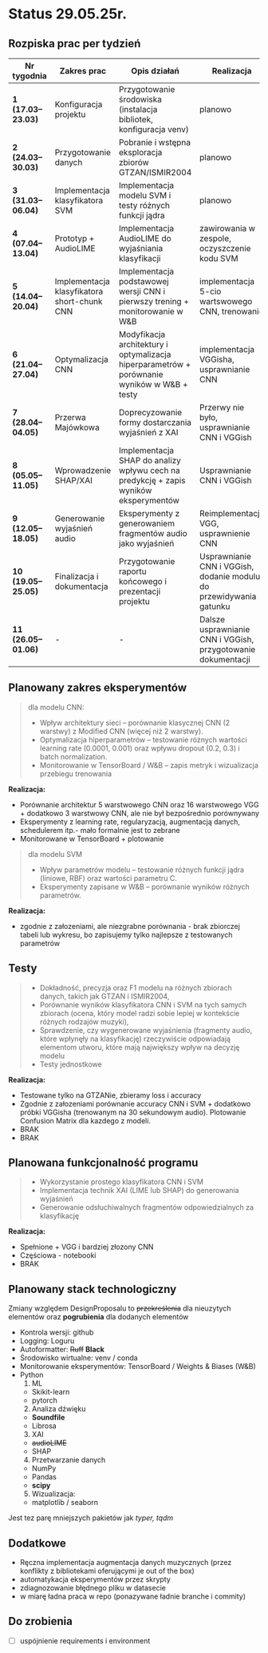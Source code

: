# Status 29.05.25r.
## Rozpiska prac per tydzień
| **Nr tygodnia** | **Zakres prac** | **Opis działań** | **Realizacja** |
|---------------|----------------|----------------|----------------|
| **1 (17.03–23.03)** | Konfiguracja projektu | Przygotowanie środowiska (instalacja bibliotek, konfiguracja venv) | planowo |
| **2 (24.03–30.03)** | Przygotowanie danych | Pobranie i wstępna eksploracja zbiorów GTZAN/ISMIR2004 | planowo |
| **3 (31.03–06.04)** | Implementacja klasyfikatora SVM | Implementacja modelu SVM i testy różnych funkcji jądra | planowo |
| **4 (07.04–13.04)** | Prototyp + AudioLIME | Implementacja AudioLIME do wyjaśniania klasyfikacji | zawirowania w zespole, oczyszczenie kodu SVM |
| **5 (14.04–20.04)** | Implementacja klasyfikatora short-chunk CNN | Implementacja podstawowej wersji CNN i pierwszy trening + monitorowanie w W&B | implementacja 5-cio wartswowego CNN, trenowanie|
| **6 (21.04–27.04)** | Optymalizacja CNN | Modyfikacja architektury i optymalizacja hiperparametrów + porównanie wyników w W&B + testy | implementacja VGGisha, usprawnianie CNN |
| **7 (28.04–04.05)** | Przerwa Majówkowa | Doprecyzowanie formy dostarczania wyjaśnień z XAI| Przerwy nie było, usprawnianie CNN i VGGish |
| **8 (05.05–11.05)** | Wprowadzenie SHAP/XAI | Implementacja SHAP do analizy wpływu cech na predykcję + zapis wyników eksperymentów | Usprawnianie CNN i VGGish  |
| **9 (12.05–18.05)** | Generowanie wyjaśnień audio | Eksperymenty z generowaniem fragmentów audio jako wyjaśnień | Reimplementacja VGG, usprawnienie CNN |
| **10 (19.05–25.05)** | Finalizacja i dokumentacja | Przygotowanie raportu końcowego i prezentacji projektu | Usprawnianie CNN i VGGish, dodanie modulu do przewidywania gatunku|
| **11 (26.05–01.06)** | - | - | Dalsze usprawnianie CNN i VGGish, przygotowanie dokumentacji |


## Planowany zakres eksperymentów
> dla modelu CNN:
>	- Wpływ architektury sieci – porównanie klasycznej CNN (2 warstwy) z Modified CNN (więcej niż 2 warstwy).
>	- Optymalizacja hiperparametrów – testowanie różnych wartości learning rate (0.0001, 0.001) oraz wpływu dropout (0.2, 0.3) i batch normalization.
>	- Monitorowanie w TensorBoard / W&B – zapis metryk i wizualizacja przebiegu trenowania

**Realizacja:**
- Porównanie architektur 5 warstwowego CNN oraz 16 warstwowego VGG + dodatkowo 3 warstwowy CNN, ale nie był bezpośrednio porównywany
- Eksperymenty z learning rate, regularyzacją, augmentacją danych, schedulerem itp.- mało formalnie jest to zebrane
- Monitorowane w TensorBoard + plotowanie


> dla modelu SVM
>	- Wpływ parametrów modelu – testowanie różnych funkcji jądra (liniowe, RBF) oraz wartości parametru C.
>	- Eksperymenty zapisane w W&B – porównanie wyników różnych parametrów.

**Realizacja:**
- zgodnie z załozeniami, ale niezgrabne porównania - brak zbiorczej tabeli lub wykresu, bo zapisujemy tylko najlepsze z testowanych parametrów

## Testy 
> - Dokładność, precyzja oraz F1 modelu na różnych zbiorach danych, takich jak GTZAN i ISMIR2004,
> - Porównanie wyników klasyfikatora CNN i SVM na tych samych zbiorach (ocena, który model radzi sobie lepiej w kontekście różnych rodzajów muzyki),
> - Sprawdzenie, czy wygenerowane wyjaśnienia (fragmenty audio, które wpłynęły na klasyfikację) rzeczywiście odpowiadają elementom utworu, które mają największy wpływ na decyzję modelu
> - Testy jednostkowe 
		
**Realizacja:**
- Testowane tylko na GTZANie, zbieramy loss i accuracy
- Zgodnie z załozeniami porównanie accuracy CNN i SVM + dodatkowo próbki VGGisha (trenowanym na 30 sekundowym audio). Plotowanie Confusion Matrix dla kazdego z modeli.
- BRAK
- BRAK

## Planowana funkcjonalność programu
> - Wykorzystanie prostego klasyfikatora CNN i SVM
> - Implementacja technik XAI (LIME lub SHAP) do generowania wyjaśnień
> - Generowanie odsłuchiwalnych fragmentów odpowiedzialnych za klasyfikację

**Realizacja:**
- Spełnione + VGG i bardziej złozony CNN
- Częściowa - notebooki
- BRAK

## Planowany stack technologiczny
Zmiany względem DesignProposalu to ~~przekreślenia~~ dla nieuzytych elementów oraz **pogrubienia** dla dodanych elementów

- Kontrola wersji: github
- Logging: Loguru
- Autoformatter: ~~Ruff~~ **Black**
- Środowisko wirtualne: venv / conda
- Monitorowanie eksperymentów: TensorBoard / Weights & Biases (W&B)
- Python
	1. ML
	- Skikit-learn
	- pytorch
	2. Analiza dźwięku
    - **Soundfile**
	- Librosa
	3. XAI
	- ~~audioLIME~~
	- SHAP
	4. Przetwarzanie danych
	- NumPy
	- Pandas
    - **scipy**
	5. Wizualizacja:
	- matplotlib / seaborn

Jest tez parę mniejszych pakietów jak *typer, tqdm*

## Dodatkowe

- Ręczna implementacja augmentacja danych muzycznych (przez konflikty z bibliotekami oferującymi je out of the box)
- automatykacja eksperymentów przez skrypty
- zdiagnozowanie błędnego pliku w datasecie
- w miarę ładna praca w repo (ponazywane ładnie branche i commity)

## Do zrobienia

- [ ] uspójnienie requirements i environment